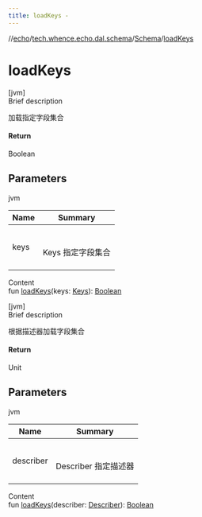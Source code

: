 ```yaml
---
title: loadKeys -
---
```

//[echo](../../index.md)/[tech.whence.echo.dal.schema](../index.md)/[Schema](index.md)/[loadKeys](load-keys.md)



# loadKeys  
[jvm]  
Brief description  


加载指定字段集合



#### Return  


Boolean



## Parameters  
  
jvm  
  
|  Name|  Summary| 
|---|---|
| keys| <br><br>Keys 指定字段集合<br><br>
  
  
Content  
fun [loadKeys](load-keys.md)(keys: [Keys](../../tech.whence.echo.dal.schema.key/-keys/index.md)): [Boolean](https://kotlinlang.org/api/latest/jvm/stdlib/kotlin/-boolean/index.html)  


[jvm]  
Brief description  


根据描述器加载字段集合



#### Return  


Unit



## Parameters  
  
jvm  
  
|  Name|  Summary| 
|---|---|
| describer| <br><br>Describer 指定描述器<br><br>
  
  
Content  
fun [loadKeys](load-keys.md)(describer: [Describer](../-describer/index.md)): [Boolean](https://kotlinlang.org/api/latest/jvm/stdlib/kotlin/-boolean/index.html)  



